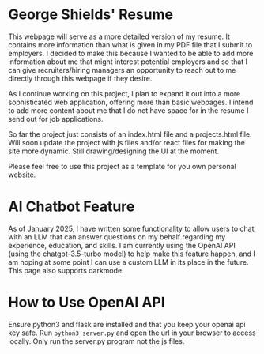 # George Shields' Resume 
This webpage will serve as a more detailed version of my resume. It contains more information than what is given in my PDF file that I submit to employers. I decided to make this because I wanted to be able to add more information about me that might interest potential employers and so that I can give recruiters/hiring managers an opportunity to reach out to me directly through this webpage if they desire. 

As I continue working on this project, I plan to expand it out into a more sophisticated web application, offering more than basic webpages. I intend to add more content about me that I do not have space for in the resume I send out for job applications. 

So far the project just consists of an index.html file and a projects.html file. Will soon update the project with js files and/or react files for making the site more dynamic. Still drawing/designing the UI at the moment.

Please feel free to use this project as a template for you own personal website.

# AI Chatbot Feature
As of January 2025, I have written some functionality to allow users to chat with an LLM that can answer questions on my behalf regarding my experience, education, and skills. I am currently using the OpenAI API (using the chatgpt-3.5-turbo model) to help make this feature happen, and I am hoping at some point I can use a custom LLM in its place in the future. This page also supports darkmode.

# How to Use OpenAI API 
Ensure python3 and flask are installed and that you keep your openai api key safe. Run <code>python3 server.py</code> and open the url in your browser to access locally. Only run the server.py program not the js files.